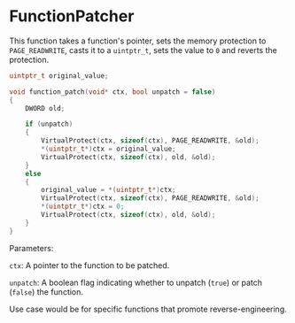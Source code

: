# FunctionPatcher

This function takes a function's pointer, sets the memory protection to `PAGE_READWRITE`, casts it to a `uintptr_t`, sets the value to `0` and reverts the protection.


```cpp
uintptr_t original_value;

void function_patch(void* ctx, bool unpatch = false)
{
    DWORD old;

    if (unpatch)
    {
        VirtualProtect(ctx, sizeof(ctx), PAGE_READWRITE, &old);
        *(uintptr_t*)ctx = original_value;
        VirtualProtect(ctx, sizeof(ctx), old, &old);
    }
    else
    {
        original_value = *(uintptr_t*)ctx;
        VirtualProtect(ctx, sizeof(ctx), PAGE_READWRITE, &old);
        *(uintptr_t*)ctx = 0;
        VirtualProtect(ctx, sizeof(ctx), old, &old);
    }
}
```


Parameters:

`ctx`: A pointer to the function to be patched.

`unpatch`: A boolean flag indicating whether to unpatch (`true`) or patch (`false`) the function.



Use case would be for specific functions that promote reverse-engineering.
